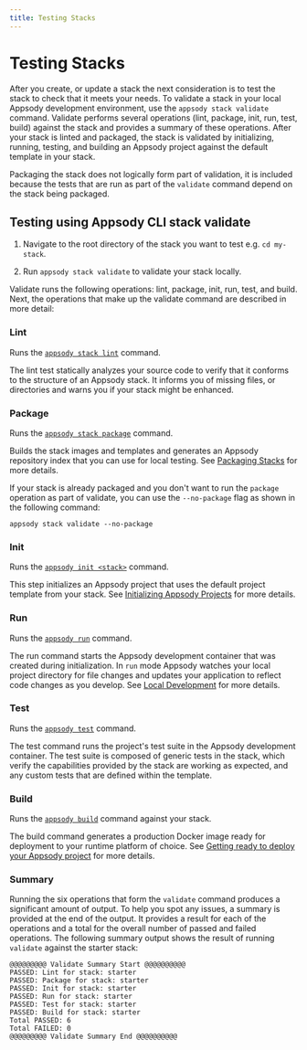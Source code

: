 ```yaml
---
title: Testing Stacks
---
```


# Testing Stacks

After you create, or update a stack the next consideration is to test the stack to check that it meets your needs. To validate a stack in your local Appsody development environment, use the `appsody stack validate` command. Validate performs several operations (lint, package, init, run, test, build) against the stack and provides a summary of these operations. After your stack is linted and packaged, the stack is validated by initializing, running, testing, and building an Appsody project against the default template in your stack.

Packaging the stack does not logically form part of validation, it is included because the tests that are run as part of the `validate` command depend on the stack being packaged.

## Testing using Appsody CLI stack validate

1. Navigate to the root directory of the stack you want to test e.g. `cd my-stack`.

2. Run `appsody stack validate` to validate your stack locally.

Validate runs the following operations: lint, package, init, run, test, and build.  Next, the operations that make up the validate command are described in more detail:

### Lint

Runs the [`appsody stack lint`](/content/docs/using-appsody/cli-commands.md/#appsody-stack-lint) command.

The lint test statically analyzes your source code to verify that it conforms to the structure of an Appsody stack. It informs you of missing files, or directories and warns you if your stack might be enhanced.

### Package

Runs the [`appsody stack package`](/content/docs/using-appsody/cli-commands.md/#appsody-stack-package) command.

Builds the stack images and templates and generates an Appsody repository index that you can use for local testing. See [Packaging Stacks](/content/docs/using-appsody/package) for more details.

If your stack is already packaged and you don't want to run the `package` operation as part of validate, you can use the `--no-package` flag as shown in the following command:

`appsody stack validate --no-package`

### Init

Runs the [`appsody init <stack>`](/content/docs/using-appsody/cli-commands.md/#appsody-init) command.

This step initializes an Appsody project that uses the default project template from your stack. See [Initializing Appsody Projects](/content/docs/using-appsody/initializing-project) for more details.

### Run

Runs the [`appsody run`](/content/docs/using-appsody/cli-commands#appsody-run) command.

The run command starts the Appsody development container that was created during initialization. In `run` mode Appsody watches your local project directory for file changes and updates your application to reflect code changes as you develop. See [Local Development](/content/docs/using-appsody/local-development) for more details.

### Test

Runs the [`appsody test`](/content/docs/using-appsody/cli-commands#appsody-test) command.

The test command runs the project's test suite in the Appsody development container. The test suite is composed of generic tests in the stack, which verify the capabilities provided by the stack are working as expected, and any custom tests that are defined within the template.

### Build

Runs the [`appsody build`](/content/docs/using-appsody/cli-commands.md/#appsody-build) command against your stack.

The build command generates a production Docker image ready for deployment to your runtime platform of choice. See [Getting ready to deploy your Appsody project](/content/docs/using-appsody/building-and-deploying) for more details.

### Summary

Running the six operations that form the `validate` command produces a significant amount of output. To help you spot any issues, a summary is provided at the end of the output. It provides a result for each of the operations and a total for the overall number of passed and failed operations. The following summary output shows the result of running `validate` against the starter stack:

```
@@@@@@@@@ Validate Summary Start @@@@@@@@@@
PASSED: Lint for stack: starter
PASSED: Package for stack: starter
PASSED: Init for stack: starter
PASSED: Run for stack: starter
PASSED: Test for stack: starter
PASSED: Build for stack: starter
Total PASSED: 6
Total FAILED: 0
@@@@@@@@@ Validate Summary End @@@@@@@@@@
```
